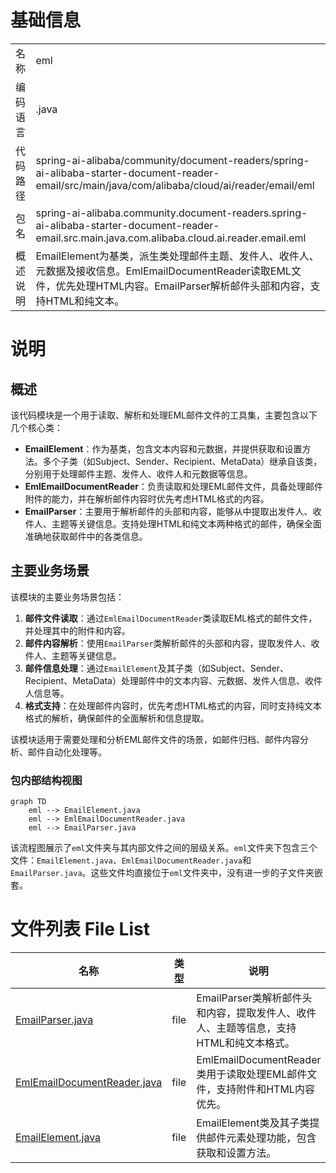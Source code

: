 # 基础信息

|      |      |
|------|------|
| 名称 | eml |
| 编码语言 | .java |
| 代码路径 | spring-ai-alibaba/community/document-readers/spring-ai-alibaba-starter-document-reader-email/src/main/java/com/alibaba/cloud/ai/reader/email/eml |
| 包名 | spring-ai-alibaba.community.document-readers.spring-ai-alibaba-starter-document-reader-email.src.main.java.com.alibaba.cloud.ai.reader.email.eml |
| 概述说明 | EmailElement为基类，派生类处理邮件主题、发件人、收件人、元数据及接收信息。EmlEmailDocumentReader读取EML文件，优先处理HTML内容。EmailParser解析邮件头部和内容，支持HTML和纯文本。 |

# 说明

## 概述
该代码模块是一个用于读取、解析和处理EML邮件文件的工具集，主要包含以下几个核心类：

- **EmailElement**：作为基类，包含文本内容和元数据，并提供获取和设置方法。多个子类（如Subject、Sender、Recipient、MetaData）继承自该类，分别用于处理邮件主题、发件人、收件人和元数据等信息。
- **EmlEmailDocumentReader**：负责读取和处理EML邮件文件，具备处理邮件附件的能力，并在解析邮件内容时优先考虑HTML格式的内容。
- **EmailParser**：主要用于解析邮件的头部和内容，能够从中提取出发件人、收件人、主题等关键信息。支持处理HTML和纯文本两种格式的邮件，确保全面准确地获取邮件中的各类信息。

## 主要业务场景
该模块的主要业务场景包括：

1. **邮件文件读取**：通过`EmlEmailDocumentReader`类读取EML格式的邮件文件，并处理其中的附件和内容。
2. **邮件内容解析**：使用`EmailParser`类解析邮件的头部和内容，提取发件人、收件人、主题等关键信息。
3. **邮件信息处理**：通过`EmailElement`及其子类（如Subject、Sender、Recipient、MetaData）处理邮件中的文本内容、元数据、发件人信息、收件人信息等。
4. **格式支持**：在处理邮件内容时，优先考虑HTML格式的内容，同时支持纯文本格式的解析，确保邮件的全面解析和信息提取。

该模块适用于需要处理和分析EML邮件文件的场景，如邮件归档、邮件内容分析、邮件自动化处理等。


### 包内部结构视图

```mermaid
graph TD
    eml --> EmailElement.java
    eml --> EmlEmailDocumentReader.java
    eml --> EmailParser.java
```

该流程图展示了`eml`文件夹与其内部文件之间的层级关系。`eml`文件夹下包含三个文件：`EmailElement.java`、`EmlEmailDocumentReader.java`和`EmailParser.java`。这些文件均直接位于`eml`文件夹中，没有进一步的子文件夹嵌套。

# 文件列表 File List

| 名称   | 类型  | 说明 |
|-------|------|-------------|
| [EmailParser.java](EmailParser.md) | file | EmailParser类解析邮件头和内容，提取发件人、收件人、主题等信息，支持HTML和纯文本格式。 |
| [EmlEmailDocumentReader.java](EmlEmailDocumentReader.md) | file | EmlEmailDocumentReader类用于读取处理EML邮件文件，支持附件和HTML内容优先。 |
| [EmailElement.java](EmailElement.md) | file | EmailElement类及其子类提供邮件元素处理功能，包含获取和设置方法。 |



